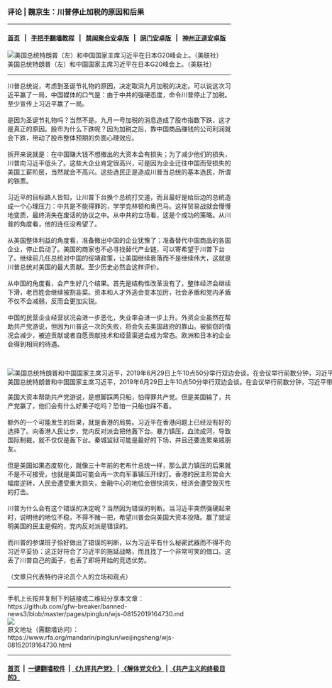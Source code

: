### 评论 | 魏京生：川普停止加税的原因和后果
------------------------

#### [首页](https://github.com/gfw-breaker/banned-news3/blob/master/README.md) &nbsp;&nbsp;|&nbsp;&nbsp; [手把手翻墙教程](https://github.com/gfw-breaker/guides/wiki) &nbsp;&nbsp;|&nbsp;&nbsp; [禁闻聚合安卓版](https://github.com/gfw-breaker/bn-android) &nbsp;&nbsp;|&nbsp;&nbsp; [网门安卓版](https://github.com/oGate2/oGate) &nbsp;&nbsp;|&nbsp;&nbsp; [神州正道安卓版](https://github.com/SzzdOgate/update) 



<div id="headerimg">
 <img alt="美国总统特朗普（左）和中国国家主席习近平在日本G20峰会上。（美联社）" src="https://www.rfa.org/mandarin/pinglun/huping/hp-07022019111225.html/AP_19180109361933.jpg/@@images/cf79f579-228a-4198-be79-3e2b7c03c93c.jpeg" title="美国总统特朗普（左）和中国国家主席习近平在日本G20峰会上。（美联社）"/>
 <div id="headerimgcontents">
  <div id="headerimgcaption">
   <span>
    美国总统特朗普（左）和中国国家主席习近平在日本G20峰会上。（美联社）
   </span>
   <!-- zoomattribute -->
  </div>
  <!-- headerimgcaption -->
 </div>
 <!-- headerimagecontents -->
</div>

<hr/>
<div id="storytext">
 <div>
  <div class="slot_header">
  </div>
 </div>
 <p>
  川普总统说，考虑到圣诞节礼物的原因，决定取消九月加税的决定。可以说这次习近平赢了一局，中国媒体的口气是：由于中共的强硬态度，命令川普停止了加税。至少宣传上习近平赢了一局。
  <br/>
  <br/>
  是因为圣诞节礼物吗？当然不是。九月一号加税的消息造成了股市指数下跌，这才是真正的原因。股市为什么下跌呢？因为加税之后，靠中国商品赚钱的公司利润就会下跌，带动了股市整体预期的负面心理效应。
  <br/>
  <br/>
  拆开来说就是：在中国赚大钱不想撤出的大资本会有损失；为了减少他们的损失，川普向习近平低头了。这些大企业肯定很高兴，可是因为企业迁往中国而受损失的美国工薪阶层，当然就会不高兴。这些选民正是造成川普当总统的基本选民，所谓的铁票。
  <br/>
  <br/>
  习近平的目标路人皆知，让川普下台换个总统打交道，而且最好是给后边的总统造成一个心理压力：中共是不能得罪的，学学克林顿和奥巴马。这样贸易战就会慢慢地变质，最终消失在废话的协议之中。从中共的立场看，这是个成功的策略。从川普的角度看，他的连任没希望了。
  <br/>
  <br/>
  从美国整体利益的角度看，准备撤出中国的企业犹豫了；准备替代中国商品的各国企业，停止启动了。美国的商家也不必寻找替代产业链，可以寄希望于川普下台了。继续前几任总统对中国的绥靖政策，让美国继续衰落而不是继续伟大，这就是川普总统对美国的最大贡献。至少历史必然会这样评价。
  <br/>
  <br/>
  从中国的角度看，会产生好几个结果。首先是结构性改革没有了，整体经济会继续下滑，老百姓会继续被割韭菜。资本和人才外逃会变本加厉，社会矛盾和党内矛盾不仅不会减弱，反而会更加尖锐。
  <br/>
  <br/>
  中国的民营企业经营状况会进一步恶化，失业率会进一步上升。外资企业虽然在帮助共产党游说，但因为川普这一次的失败，将会失去美国政府的靠山。被偷窃的情况会减少，被迫贡献或者自愿贡献技术和经营渠道会成为常态。欧洲和日本的企业会得到相同的待遇。
 </p>
 <p>
  <br/>
  <div class="image-inline captioned" style="width:1500px;">
   <div style="width:1500px;">
    <img alt="美国总统特朗普和中国国家主席习近平，2019年6月29日上午10点50分举行双边会谈。在会议举行前数分钟，习近平带领中方贸易代表副总理刘鹤、外交部部长王毅及驻美大使崔天凯等共八人入座。（法新社）" src="https://www.rfa.org/mandarin/yataibaodao/junshiwaijiao/ql1-06292019065007.html/000_1I0094.jpg" title="美国总统特朗普和中国国家主席习近平，2019年6月29日上午10点50分举行双边会谈。在会议举行前数分钟，习近平带领中方贸易代表副总理刘鹤、外交部部长王毅及驻美大使崔天凯等共八人入座。（法新社）"/>
   </div>
   <div class="image-caption">
    <span style="width:1500px;">
     美国总统特朗普和中国国家主席习近平，2019年6月29日上午10点50分举行双边会谈。在会议举行前数分钟，习近平带领中方贸易代表副总理刘鹤、外交部部长王毅及驻美大使崔天凯等共八人入座。（法新社）
    </span>
    <span class="copyright">
    </span>
   </div>
  </div>
 </p>
 <p>
  美国大资本帮助共产党游说，是想脚踩两只船，怕得罪共产党。但是美国输了，共产党赢了，他们会有什么好果子吃吗？恐怕一只船也踩不着。
  <br/>
  <br/>
  额外的一个可能发生的后果，就是香港的局势。习近平在香港问题上已经没有好的选择了。向香港人民让步，党内反对派会把他轰下台。暴力镇压，血流成河，导致国际制裁，就不仅仅是轰下台。秦城监狱可能是最好的下场，并且还要连累亲戚朋友。
  <br/>
  <br/>
  但是美国如果态度软化，就像三十年前的老布什总统一样，那么武力镇压的后果就不是不可接受，也就是美国可能会再一次向军事镇压开绿灯。香港的民主形势会大幅度逆转，人民会遭受重大损失，金融中心的地位会很快消失，经济会遭受毁灭性的打击。
  <br/>
  <br/>
  川普为什么会有这个错误的决定呢？当然因为错误的判断。当习近平突然强硬起来时，说明他的地位不稳，不得不赌一把，希望川普会向美国大资本投降。赢了就证明美国的民主是假的，党内反对派是错误的。
  <br/>
  <br/>
  而川普的参谋班子恰好做出了错误的判断，以为习近平有什么秘密武器而不得不向习近平妥协：这正好符合了习近平的拖延战略，而且找了一个非常可笑的借口。这丢了川普自己的面子，也丢了即将开始的竞选优势。
  <br/>
  <br/>
  （文章只代表特约评论员个人的立场和观点）
 </p>
</div>

<hr/>
手机上长按并复制下列链接或二维码分享本文章：<br/>
https://github.com/gfw-breaker/banned-news3/blob/master/pages/pinglun/wjs-08152019164730.md <br/>
<a href='https://github.com/gfw-breaker/banned-news3/blob/master/pages/pinglun/wjs-08152019164730.md'><img src='https://github.com/gfw-breaker/banned-news3/blob/master/pages/pinglun/wjs-08152019164730.md.png'/></a> <br/>
原文地址（需翻墙访问）：https://www.rfa.org/mandarin/pinglun/weijingsheng/wjs-08152019164730.html


------------------------
#### [首页](https://github.com/gfw-breaker/banned-news3/blob/master/README.md) &nbsp;|&nbsp; [一键翻墙软件](https://github.com/gfw-breaker/nogfw/blob/master/README.md) &nbsp;| [《九评共产党》](https://github.com/gfw-breaker/9ping.md/blob/master/README.md#九评之一评共产党是什么) | [《解体党文化》](https://github.com/gfw-breaker/jtdwh.md/blob/master/README.md) | [《共产主义的终极目的》](https://github.com/gfw-breaker/gczydzjmd.md/blob/master/README.md)

